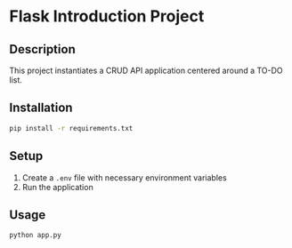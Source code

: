 # Flask Introduction Project

## Description
This project instantiates a CRUD API application centered around a TO-DO list. 

## Installation
```bash
pip install -r requirements.txt
```

## Setup
1. Create a `.env` file with necessary environment variables
2. Run the application

## Usage
```bash
python app.py
```